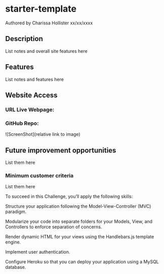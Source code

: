 # starter-template

Authored by Charissa Hollister xx/xx/xxxx

## Description

List notes and overall site features here<br />

## Features

List notes and features here<br />


## Website Access

### URL Live Webpage:

### GitHub Repo:

![ScreenShot](relative link to image)

## Future improvement opportunities

List them here<br />

### Minimum customer criteria

List them here<br />

To succeed in this Challenge, you’ll apply the following skills:

Structure your application following the Model-View-Controller (MVC) paradigm.

Modularize your code into separate folders for your Models, View, and Controllers to enforce separation of concerns.

Render dynamic HTML for your views using the Handlebars.js template engine.

Implement user authentication.

Configure Heroku so that you can deploy your application using a MySQL database.
